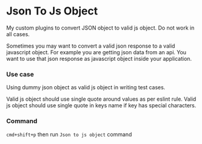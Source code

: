 # Json To Js Object

My custom plugins to convert JSON object to valid js object. Do not work in all cases.

Sometimes you may want to convert a valid json response to a valid javascript object. For example you are getting json data from an api. You want to use that json response as javascript object inside your application.

### Use case 
Using dummy json object as valid js object in writing test cases.

Valid js object should use single quote around values as per eslint rule.
Valid js object should use single quote in keys name if key has special characters.

### Command
 `cmd+shift+p` then run `Json to js object` command
